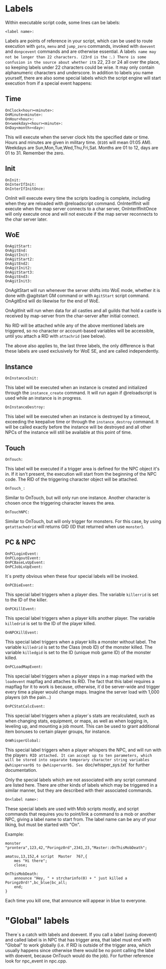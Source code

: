 
# Labels

Within executable script code, some lines can be labels:

```
<label name>:
```

Labels are points of reference in your script, which can be used to route
execution with `goto`, `menu` and `jump_zero` commands, invoked with `doevent`
and `donpcevent` commands and are otherwise essential. A label`s name may not be
longer than 22 characters. (23rd is the `:`.) There is some confusion in the
source about whether it`s 22, 23 or 24 all over the place, so keeping labels
under 22 characters could be wise. It may only contain alphanumeric characters
and underscore. In addition to labels you name yourself, there are also some
special labels which the script engine will start execution from if a special
event happens:

## Time
```
OnClock<hour><minute>:
OnMinute<minute>:
OnHour<hour>:
On<weekday><hour><minute>:
OnDay<month><day>:
```

This will execute when the server clock hits the specified date or time. Hours
and minutes are given in military time. (`0105` will mean 01:05 AM). Weekdays
are Sun,Mon,Tue,Wed,Thu,Fri,Sat. Months are 01 to 12, days are 01 to 31.
Remember the zero.

## Init
```
OnInit:
OnInterIfInit:
OnInterIfInitOnce:
```

OnInit will execute every time the scripts loading is complete, including when
they are reloaded with @reloadscript command. OnInterIfInit will execute when
the map server connects to a char server, OnInterIfInitOnce will only execute
once and will not execute if the map server reconnects to the char server later.

## WoE
```
OnAgitStart:
OnAgitEnd:
OnAgitInit:
OnAgitStart2:
OnAgitEnd2:
OnAgitInit2:
OnAgitStart3:
OnAgitEnd3:
OnAgitInit3:
```

OnAgitStart will run whenever the server shifts into WoE mode, whether it is
done with @agitstart GM command or with `AgitStart` script command. OnAgitEnd
will do likewise for the end of WoE.

OnAgitInit will run when data for all castles and all guilds that hold a castle
is received by map-server from the char-server after initial connect.

No RID will be attached while any of the above mentioned labels are triggered, so
no character or account-based variables will be accessible, until you attach a
RID with `attachrid` (see below).

The above also applies to, the last three labels, the only difference is that
these labels are used exclusively for WoE SE, and are called independently.

## Instance
```
OnInstanceInit:
```

This label will be executed when an instance is created and initialized through
the `instance_create` command. It will run again if @reloadscript is used while
an instance is in progress.

```
OnInstanceDestroy:
```

This label will be executed when an instance is destroyed by a timeout, exceeding
the keepalive time or through the `instance_destroy` command. It will be called
exactly before the instance will be destroyed and all other NPCs of the instance
will still be available at this point of time.

## Touch
```
OnTouch:
```

This label will be executed if a trigger area is defined for the NPC object it's
in. If it isn't present, the execution will start from the beginning of the NPC
code. The RID of the triggering character object will be attached.

```
OnTouch_:
```

Similar to OnTouch, but will only run one instance. Another character is
chosen once the triggering character leaves the area.

```
OnTouchNPC:
```

Similar to OnTouch, but will only trigger for monsters. For this case, by using
`getattachedrid` will returns GID (ID that returned when use `monster`).

## PC & NPC
```
OnPCLoginEvent:
OnPCLogoutEvent:
OnPCBaseLvUpEvent:
OnPCJobLvUpEvent:
```

It`s pretty obvious when these four special labels will be invoked.

```
OnPCDieEvent:
```

This special label triggers when a player dies. The variable `killerrid` is
set to the ID of the killer.

```
OnPCKillEvent:
```

This special label triggers when a player kills another player. The variable
`killedrid` is set to the ID of the player killed.

```
OnNPCKillEvent:
```

This special label triggers when a player kills a monster without label.
The variable `killedrid` is set to the Class (mob ID) of the monster killed.
The variable `killedgid` is set to the ID (unique mob game ID) of the monster killed.

```
OnPCLoadMapEvent:
```

This special label triggers when a player steps in a map marked with the
`loadevent` mapflag and attaches its RID. The fact that this label requires a
mapflag for it to work is because, otherwise, it`d be server-wide and trigger
every time a player would change maps. Imagine the server load with 1,000 players
(oh the pain...)

```
OnPCStatCalcEvent:
```

This special label triggers when a player`s stats are recalculated, such as when
changing stats, equipment, or maps, as well as when logging in, leveling up, and
mounting a job mount. This can be used to grant additional item bonuses to certain
player groups, for instance.

```
OnWhisperGlobal:
```

This special label triggers when a player whispers the NPC, and will run with the
player`s RID attached. It can accept up to ten parameters, which will be stored
into separate temporary character string variables @whispervar0$ to @whispervar9$.
See `doc/whisper_sys.txt` for further documentation.

Only the special labels which are not associated with any script command are
listed here. There are other kinds of labels which may be triggered in a similar
manner, but they are described with their associated commands.

```
On<label name>:
```

These special labels are used with Mob scripts mostly, and script commands
that requires you to point/link a command to a mob or another NPC, giving a label
name to start from. The label name can be any of your liking, but must be
started with "On".

Example:

```
monster "prontera",123,42,"Poringz0rd",2341,23,"Master::OnThisMobDeath";

amatsu,13,152,4	script	Master	767,{
	mes "Hi there";
	close;

OnThisMobDeath:
	announce "Hey, " + strcharinfo(0) + " just killed a Poringz0rd!",bc_blue|bc_all;
	end;
}
```

Each time you kill one, that announce will appear in blue to everyone.

# "Global" labels

There`s a catch with labels and doevent. If you call a label (using doevent)
and called label is in NPC that has trigger area, that label must end with
"Global" to work globally (i.e. if RID is outside of the trigger area, which
usually happens since otherwise there would be no point calling the label with
doevent, because OnTouch would do the job). For further reference look for
npc_event in npc.cpp.
